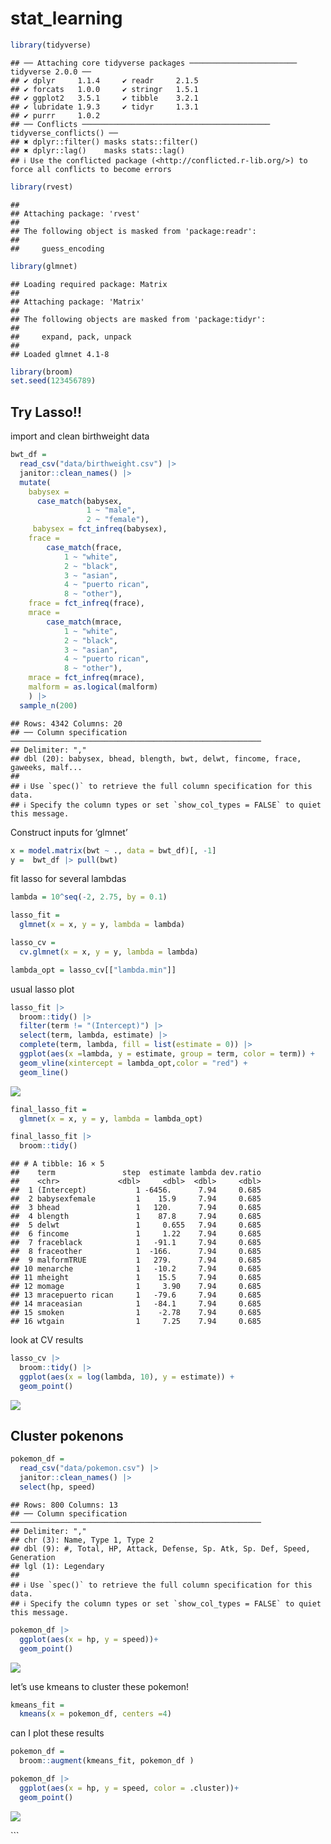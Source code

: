 stat_learning
================

``` r
library(tidyverse)
```

    ## ── Attaching core tidyverse packages ──────────────────────── tidyverse 2.0.0 ──
    ## ✔ dplyr     1.1.4     ✔ readr     2.1.5
    ## ✔ forcats   1.0.0     ✔ stringr   1.5.1
    ## ✔ ggplot2   3.5.1     ✔ tibble    3.2.1
    ## ✔ lubridate 1.9.3     ✔ tidyr     1.3.1
    ## ✔ purrr     1.0.2     
    ## ── Conflicts ────────────────────────────────────────── tidyverse_conflicts() ──
    ## ✖ dplyr::filter() masks stats::filter()
    ## ✖ dplyr::lag()    masks stats::lag()
    ## ℹ Use the conflicted package (<http://conflicted.r-lib.org/>) to force all conflicts to become errors

``` r
library(rvest)
```

    ## 
    ## Attaching package: 'rvest'
    ## 
    ## The following object is masked from 'package:readr':
    ## 
    ##     guess_encoding

``` r
library(glmnet)
```

    ## Loading required package: Matrix
    ## 
    ## Attaching package: 'Matrix'
    ## 
    ## The following objects are masked from 'package:tidyr':
    ## 
    ##     expand, pack, unpack
    ## 
    ## Loaded glmnet 4.1-8

``` r
library(broom)
set.seed(123456789)
```

## Try Lasso!!

import and clean birthweight data

``` r
bwt_df = 
  read_csv("data/birthweight.csv") |> 
  janitor::clean_names() |> 
  mutate(
    babysex = 
      case_match(babysex, 
                 1 ~ "male",
                 2 ~ "female"),
     babysex = fct_infreq(babysex),
    frace = 
        case_match(frace,
            1 ~ "white",
            2 ~ "black", 
            3 ~ "asian", 
            4 ~ "puerto rican", 
            8 ~ "other"),
    frace = fct_infreq(frace),
    mrace = 
        case_match(mrace,
            1 ~ "white",
            2 ~ "black", 
            3 ~ "asian", 
            4 ~ "puerto rican",
            8 ~ "other"),
    mrace = fct_infreq(mrace),
    malform = as.logical(malform)
    ) |> 
  sample_n(200)
```

    ## Rows: 4342 Columns: 20
    ## ── Column specification ────────────────────────────────────────────────────────
    ## Delimiter: ","
    ## dbl (20): babysex, bhead, blength, bwt, delwt, fincome, frace, gaweeks, malf...
    ## 
    ## ℹ Use `spec()` to retrieve the full column specification for this data.
    ## ℹ Specify the column types or set `show_col_types = FALSE` to quiet this message.

Construct inputs for ‘glmnet’

``` r
x = model.matrix(bwt ~ ., data = bwt_df)[, -1]
y =  bwt_df |> pull(bwt)
```

fit lasso for several lambdas

``` r
lambda = 10^seq(-2, 2.75, by = 0.1)

lasso_fit = 
  glmnet(x = x, y = y, lambda = lambda)

lasso_cv = 
  cv.glmnet(x = x, y = y, lambda = lambda)

lambda_opt = lasso_cv[["lambda.min"]]
```

usual lasso plot

``` r
lasso_fit |> 
  broom::tidy() |> 
  filter(term != "(Intercept)") |> 
  select(term, lambda, estimate) |> 
  complete(term, lambda, fill = list(estimate = 0)) |> 
  ggplot(aes(x =lambda, y = estimate, group = term, color = term)) +
  geom_vline(xintercept = lambda_opt,color = "red") +
  geom_line()
```

![](stat_learning_files/figure-gfm/unnamed-chunk-5-1.png)<!-- -->

``` r
final_lasso_fit = 
  glmnet(x = x, y = y, lambda = lambda_opt)

final_lasso_fit |> 
  broom::tidy()
```

    ## # A tibble: 16 × 5
    ##    term               step  estimate lambda dev.ratio
    ##    <chr>             <dbl>     <dbl>  <dbl>     <dbl>
    ##  1 (Intercept)           1 -6456.      7.94     0.685
    ##  2 babysexfemale         1    15.9     7.94     0.685
    ##  3 bhead                 1   120.      7.94     0.685
    ##  4 blength               1    87.8     7.94     0.685
    ##  5 delwt                 1     0.655   7.94     0.685
    ##  6 fincome               1     1.22    7.94     0.685
    ##  7 fraceblack            1   -91.1     7.94     0.685
    ##  8 fraceother            1  -166.      7.94     0.685
    ##  9 malformTRUE           1   279.      7.94     0.685
    ## 10 menarche              1   -10.2     7.94     0.685
    ## 11 mheight               1    15.5     7.94     0.685
    ## 12 momage                1     3.90    7.94     0.685
    ## 13 mracepuerto rican     1   -79.6     7.94     0.685
    ## 14 mraceasian            1   -84.1     7.94     0.685
    ## 15 smoken                1    -2.78    7.94     0.685
    ## 16 wtgain                1     7.25    7.94     0.685

look at CV results

``` r
lasso_cv |> 
  broom::tidy() |> 
  ggplot(aes(x = log(lambda, 10), y = estimate)) +
  geom_point()
```

![](stat_learning_files/figure-gfm/unnamed-chunk-7-1.png)<!-- -->

## Cluster pokenons

``` r
pokemon_df = 
  read_csv("data/pokemon.csv") |> 
  janitor::clean_names() |> 
  select(hp, speed)
```

    ## Rows: 800 Columns: 13
    ## ── Column specification ────────────────────────────────────────────────────────
    ## Delimiter: ","
    ## chr (3): Name, Type 1, Type 2
    ## dbl (9): #, Total, HP, Attack, Defense, Sp. Atk, Sp. Def, Speed, Generation
    ## lgl (1): Legendary
    ## 
    ## ℹ Use `spec()` to retrieve the full column specification for this data.
    ## ℹ Specify the column types or set `show_col_types = FALSE` to quiet this message.

``` r
pokemon_df |> 
  ggplot(aes(x = hp, y = speed))+
  geom_point()
```

![](stat_learning_files/figure-gfm/unnamed-chunk-9-1.png)<!-- -->

let’s use kmeans to cluster these pokemon!

``` r
kmeans_fit = 
  kmeans(x = pokemon_df, centers =4)
```

can I plot these results

``` r
pokemon_df = 
  broom::augment(kmeans_fit, pokemon_df )

pokemon_df |> 
  ggplot(aes(x = hp, y = speed, color = .cluster))+
  geom_point()
```

![](stat_learning_files/figure-gfm/unnamed-chunk-11-1.png)<!-- -->

\`\`\`
